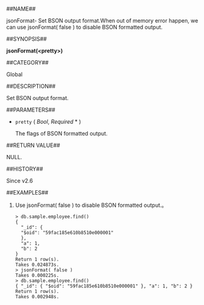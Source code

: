 ##NAME##

jsonFormat-  Set BSON output format.When out of memory error happen, we can use jsonFormat( false ) to disable BSON formatted output.

##SYNOPSIS##

**jsonFormat(\<pretty\>)**

##CATEGORY##

Global

##DESCRIPTION##

 Set BSON output format.

##PARAMETERS##

* `pretty` ( *Bool*, *Required* * )

  The flags of BSON formatted output.

##RETURN VALUE##

NULL.

##HISTORY##

Since v2.6

##EXAMPLES##

1. Use jsonFormat( false ) to disable BSON formatted output.。

	```lang-javascript
  	> db.sample.employee.find()
    {
      "_id": {
      "$oid": "59fac185e610b8510e000001"
      },
      "a": 1,
      "b": 2
    }
    Return 1 row(s).
    Takes 0.024873s.
    > jsonFormat( false )
    Takes 0.000225s.
    > db.sample.employee.find()
    { "_id": { "$oid": "59fac185e610b8510e000001" }, "a": 1, "b": 2 }
    Return 1 row(s).
    Takes 0.002948s.
  	```